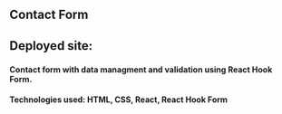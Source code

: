 <h2>Contact Form<h2>

Deployed site: 

<h4>Contact form with data managment and validation using React Hook Form. </h4>

<h4>Technologies used: HTML, CSS, React, React Hook Form </h4>

